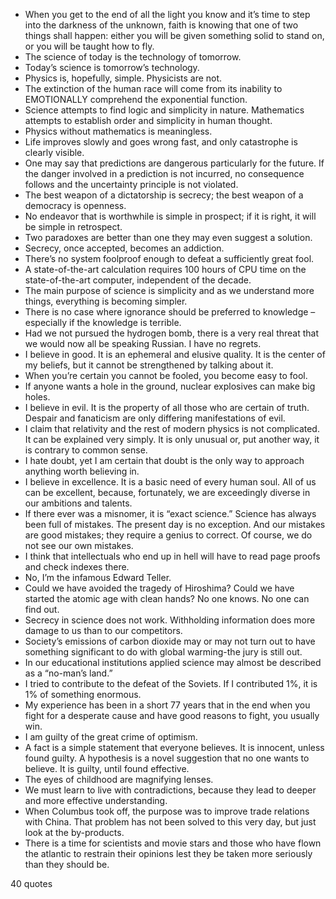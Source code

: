  - When you get to the end of all the light you know and it’s time to step into the darkness of the unknown, faith is knowing that one of two things shall happen: either you will be given something solid to stand on, or you will be taught how to fly.
 - The science of today is the technology of tomorrow.
 - Today’s science is tomorrow’s technology.
 - Physics is, hopefully, simple. Physicists are not.
 - The extinction of the human race will come from its inability to EMOTIONALLY comprehend the exponential function.
 - Science attempts to find logic and simplicity in nature. Mathematics attempts to establish order and simplicity in human thought.
 - Physics without mathematics is meaningless.
 - Life improves slowly and goes wrong fast, and only catastrophe is clearly visible.
 - One may say that predictions are dangerous particularly for the future. If the danger involved in a prediction is not incurred, no consequence follows and the uncertainty principle is not violated.
 - The best weapon of a dictatorship is secrecy; the best weapon of a democracy is openness.
 - No endeavor that is worthwhile is simple in prospect; if it is right, it will be simple in retrospect.
 - Two paradoxes are better than one they may even suggest a solution.
 - Secrecy, once accepted, becomes an addiction.
 - There’s no system foolproof enough to defeat a sufficiently great fool.
 - A state-of-the-art calculation requires 100 hours of CPU time on the state-of-the-art computer, independent of the decade.
 - The main purpose of science is simplicity and as we understand more things, everything is becoming simpler.
 - There is no case where ignorance should be preferred to knowledge – especially if the knowledge is terrible.
 - Had we not pursued the hydrogen bomb, there is a very real threat that we would now all be speaking Russian. I have no regrets.
 - I believe in good. It is an ephemeral and elusive quality. It is the center of my beliefs, but it cannot be strengthened by talking about it.
 - When you’re certain you cannot be fooled, you become easy to fool.
 - If anyone wants a hole in the ground, nuclear explosives can make big holes.
 - I believe in evil. It is the property of all those who are certain of truth. Despair and fanaticism are only differing manifestations of evil.
 - I claim that relativity and the rest of modern physics is not complicated. It can be explained very simply. It is only unusual or, put another way, it is contrary to common sense.
 - I hate doubt, yet I am certain that doubt is the only way to approach anything worth believing in.
 - I believe in excellence. It is a basic need of every human soul. All of us can be excellent, because, fortunately, we are exceedingly diverse in our ambitions and talents.
 - If there ever was a misnomer, it is “exact science.” Science has always been full of mistakes. The present day is no exception. And our mistakes are good mistakes; they require a genius to correct. Of course, we do not see our own mistakes.
 - I think that intellectuals who end up in hell will have to read page proofs and check indexes there.
 - No, I’m the infamous Edward Teller.
 - Could we have avoided the tragedy of Hiroshima? Could we have started the atomic age with clean hands? No one knows. No one can find out.
 - Secrecy in science does not work. Withholding information does more damage to us than to our competitors.
 - Society’s emissions of carbon dioxide may or may not turn out to have something significant to do with global warming-the jury is still out.
 - In our educational institutions applied science may almost be described as a “no-man’s land.”
 - I tried to contribute to the defeat of the Soviets. If I contributed 1%, it is 1% of something enormous.
 - My experience has been in a short 77 years that in the end when you fight for a desperate cause and have good reasons to fight, you usually win.
 - I am guilty of the great crime of optimism.
 - A fact is a simple statement that everyone believes. It is innocent, unless found guilty. A hypothesis is a novel suggestion that no one wants to believe. It is guilty, until found effective.
 - The eyes of childhood are magnifying lenses.
 - We must learn to live with contradictions, because they lead to deeper and more effective understanding.
 - When Columbus took off, the purpose was to improve trade relations with China. That problem has not been solved to this very day, but just look at the by-products.
 - There is a time for scientists and movie stars and those who have flown the atlantic to restrain their opinions lest they be taken more seriously than they should be.

40 quotes